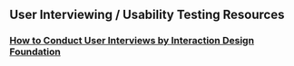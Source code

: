 ## User Interviewing / Usability Testing Resources

### [How to Conduct User Interviews by Interaction Design Foundation](https://www.interaction-design.org/literature/article/how-to-conduct-user-interviews)

